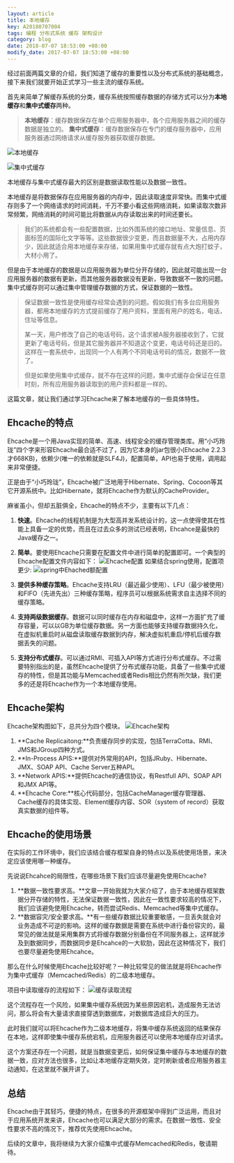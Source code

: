 ```yaml
---
layout: article
title: 本地缓存
key: A20180707004
tags: 编程 分布式系统 缓存 架构设计
category: blog
date: 2018-07-07 18:53:00 +08:00
modify_date: 2017-07-07 18:53:00 +08:00
---
```


经过前面两篇文章的介绍，我们知道了缓存的重要性以及分布式系统的基础概念，接下来我们就要开始正式学习一些主流的缓存系统。

首先来简单了解缓存系统的分类，缓存系统按照缓存数据的存储方式可以分为**本地缓存**和**集中式缓存**两种。

<!--more-->

> **本地缓存**：缓存数据保存在单个应用服务器中，各个应用服务器之间的缓存数据是独立的。
> **集中式缓存**：缓存数据保存在专门的缓存服务器中，应用服务器通过网络请求从缓存服务器获取缓存数据。

![本地缓存](http://ot6uqhsry.bkt.clouddn.com/20180128006.png)

![集中式缓存](http://ot6uqhsry.bkt.clouddn.com/20180128005.png)

本地缓存与集中式缓存最大的区别是数据读取性能以及数据一致性。

本地缓存是将数据保存在应用服务器的内存中，因此读取速度非常快。而集中式缓存则多了一个网络请求的时间消耗，千万不要小看这些网络消耗，如果读取次数非常频繁，网络消耗的时间可能比将数据从内存读取出来的时间还要长。

> 我们的系统都会有一些配置数据，比如外围系统的接口地址、常量信息、页面标签的国际化文字等等。这些数据很少变更，而且数据量不大，占用内存少，因此就适合用本地缓存来存储，如果用集中式缓存就有点大炮打蚊子，大材小用了。

但是由于本地缓存的数据是以应用服务器为单位分开存储的，因此就可能出现一台应用服务器的数据有更新，而其他服务器数据没有更新，导致数据不一致的问题。集中式缓存则可以通过集中管理缓存数据的方式，保证数据的一致性。

> 保证数据一致性是使用缓存经常会遇到的问题。假如我们有多台应用服务器，都用本地缓存的方式提前缓存了用户资料，里面有用户的姓名，电话，住址等信息。
> 
> 某一天，用户修改了自己的电话号码，这个请求被A服务器接收到了，它就更新了电话号码，但是其它服务器并不知道这个变更，电话号码还是旧的。这样在一套系统中，出现同一个人有两个不同电话号码的情况，数据不一致了。
> 
> 但是如果使用集中式缓存，就不存在这样的问题，集中式缓存会保证在任意时刻，所有应用服务器读取到的用户资料都是一样的。

这篇文章，就让我们通过学习Ehcache来了解本地缓存的一些具体特性。

## Ehcache的特点

Ehcache是一个用Java实现的简单、高速、线程安全的缓存管理类库。用“小巧玲珑”四个字来形容Ehcache最合适不过了，因为它本身的jar包很小(Ehcache 2.2.3才668KB)，依赖少(唯一的依赖就是SLF4J)，配置简单，API也易于使用，调用起来非常便捷。

正是由于“小巧玲珑”，Ehcache被广泛地用于Hibernate、Spring、Cocoon等其它开源系统中。比如Hibernate，就将Ehcache作为默认的CacheProvider。

麻雀虽小，但却五脏俱全，Ehcache的特点不少，主要有以下几点：

1. **快速**。Ehcache的线程机制是为大型高并发系统设计的，这一点使得使其在性能上具备一定的优势，而且在过去众多的测试已经表明，Ehcahce是最快的Java缓存之一。
2. **简单**。要使用Ehcache只需要在配置文件中进行简单的配置即可。一个典型的Ehcache配置文件内容如下：
   ![Ehcache配置](http://ot6uqhsry.bkt.clouddn.com/20180128001.png)
如果结合spring使用，配置项更少:
![spring中Ehached额配置](http://ot6uqhsry.bkt.clouddn.com/20180128002.png)

3. **提供多种缓存策略**。Ehcache支持LRU（最近最少使用）、LFU（最少被使用）和FIFO（先进先出）三种缓存策略，程序员可以根据系统需求自主选择不同的缓存策略。
4. **支持两级数据缓存**。数据可以同时缓存在内存和磁盘中，这样一方面扩充了缓存容量，可以以GB为单位缓存数据。另一方面也能够支持缓存数据持久化，在虚拟机重启时从磁盘读取缓存数据到内存，解决虚拟机重启/停机后缓存数据丢失的问题。
5. **支持分布式缓存**。可以通过RMI、可插入API等方式进行分布式缓存。不过需要特别指出的是，虽然Ehcache提供了分布式缓存功能，具备了一些集中式缓存的特性，但是其功能与Memcached或者Redis相比仍然有所欠缺，我们更多的还是将Ehcache作为一个本地缓存使用。

## Ehcache架构

Ehcache架构图如下，总共分为四个模块。
![Ehcache架构](http://ot6uqhsry.bkt.clouddn.com/20180128003.png)

1. **Cache Replicaitong:**负责缓存同步的实现，包括TerraCotta、RMI、JMS和JGroup四种方式。
2. **In-Process APIS:**提供对外常用的API，包括JRuby、Hibernate、JMX、SOAP API、Cache Server五种API。
3. **Network APIS:**提供Ehcache的通信协议，有Restfull API、SOAP API和JMX API等。
4. **Ehcache Core:**核心代码部分，包括CacheManager缓存管理器、Cache缓存的具体实现、Element缓存内容、SOR（system of record）获取真实数据的组件等。

## Ehcache的使用场景

在实际的工作环境中，我们应该结合缓存框架自身的特点以及系统使用场景，来决定应该使用哪一种缓存。

先说说Ehcahce的局限性，在哪些场景下我们应该尽量避免使用Ehcache?

1. **数据一致性要求高。**文章一开始我就为大家介绍了，由于本地缓存框架数据分开存储的特性，无法保证数据一致性，因此在一致性要求较高的情况下，我们应该避免使用Ehcache，转而尝试Redis、Memcached等集中式缓存。
2. **数据容灾/安全要求高。**有一些缓存数据比较重要敏感，一旦丢失就会对业务造成不可逆的影响。这样的缓存数据是需要在系统中进行备份容灾的，最常见的做法就是采用集群方式将缓存数据分别备份在不同服务器上，这样就涉及到数据同步，而数据同步是Ehcahce的一大软肋，因此在这种情况下，我们也要尽量避免使用Ehcahce。

那么在什么时候使用Ehcache比较好呢？一种比较常见的做法就是将Ehcache作为集中式缓存（Memcached/Redis）的二级本地缓存。

项目中读取缓存的流程如下：
![缓存读取流程](http://ot6uqhsry.bkt.clouddn.com/20180128004.png)

这个流程存在一个风险，如果集中缓存系统因为某些原因宕机，造成服务无法访问，那么将会有大量请求直接穿透到数据库，对数据库造成巨大的压力。

此时我们就可以将Ehcache作为二级本地缓存，将集中缓存系统返回的结果保存在本地，这样即使集中缓存系统宕机，应用服务器还可以使用本地缓存应对请求。

这个方案还存在一个问题，就是当数据变更后，如何保证集中缓存与本地缓存的数据一致，应对方法也很多，比如让本地缓存定期失效，定时刷新或者应用服务器主动通知，在这里就不展开讲了。

## 总结
Ehcache由于其轻巧，便捷的特点，在很多的开源框架中得到广泛运用，而且对于应用系统开发来讲，Ehcache也可以满足大部分的需求。在数据一致性、安全性要求不高的情况下，推荐优先使用Ehcache。

后续的文章中，我将继续为大家介绍集中式缓存Memcached和Redis，敬请期待。


